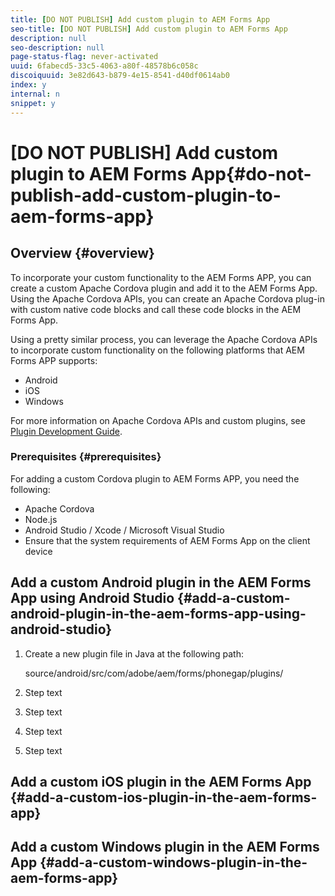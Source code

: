 ```yaml
---
title: [DO NOT PUBLISH] Add custom plugin to AEM Forms App
seo-title: [DO NOT PUBLISH] Add custom plugin to AEM Forms App
description: null
seo-description: null
page-status-flag: never-activated
uuid: 6fabecd5-33c5-4063-a80f-48578b6c058c
discoiquuid: 3e82d643-b879-4e15-8541-d40df0614ab0
index: y
internal: n
snippet: y
---
```


# [DO NOT PUBLISH] Add custom plugin to AEM Forms App{#do-not-publish-add-custom-plugin-to-aem-forms-app}

## Overview {#overview}

To incorporate your custom functionality to the AEM Forms APP, you can create a custom Apache Cordova plugin and add it to the AEM Forms App. Using the Apache Cordova APIs, you can create an Apache Cordova plug-in with custom native code blocks and call these code blocks in the AEM Forms App.

Using a pretty similar process, you can leverage the Apache Cordova APIs to incorporate custom functionality on the following platforms that AEM Forms APP supports:

* Android
* iOS
* Windows

For more information on Apache Cordova APIs and custom plugins, see [Plugin Development Guide](https://cordova.apache.org/docs/en/latest/guide/hybrid/plugins/).

<!--
Comment Type: annotation
Last Modified By: gtalwar
Last Modified Date: 2017-05-15T09:36:26.193-0400
More information about Cordova
-->

### Prerequisites {#prerequisites}

For adding a custom Cordova plugin to AEM Forms APP, you need the following:

* Apache Cordova
* Node.js
* Android Studio / Xcode / Microsoft Visual Studio
* Ensure that the system requirements of AEM Forms App on the client device

<!--
Comment Type: annotation
Last Modified By: gtalwar
Last Modified Date: 2017-05-15T11:08:14.571-0400
Ensure that the system requirements of AEM Forms App on the client device - [link]
-->

## Add a custom Android plugin in the AEM Forms App using Android Studio {#add-a-custom-android-plugin-in-the-aem-forms-app-using-android-studio}

1. Create a new plugin file in Java at the following path:

   source/android/src/com/adobe/aem/forms/phonegap/plugins/

1. Step text
1. Step text
1. Step text
1. Step text

## Add a custom iOS plugin in the AEM Forms App {#add-a-custom-ios-plugin-in-the-aem-forms-app}

## Add a custom Windows plugin in the AEM Forms App {#add-a-custom-windows-plugin-in-the-aem-forms-app}


